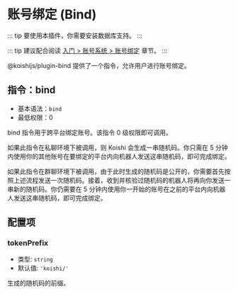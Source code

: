 # 账号绑定 (Bind)

::: tip
要使用本插件，你需要安装数据库支持。
:::

::: tip
建议配合阅读 [入门 > 账号系统 > 账号绑定](../../manual/usage/platform.md#通过指令绑定) 章节。
:::

@koishijs/plugin-bind 提供了一个指令，允许用户进行账号绑定。

## 指令：bind

- 基本语法：`bind`
- 最低权限：0

bind 指令用于跨平台绑定账号。该指令 0 级权限即可调用。

如果此指令在私聊环境下被调用，则 Koishi 会生成一串随机码。你只需在 5 分钟内使用你的其他账号在要绑定的平台内向机器人发送这串随机码，即可完成绑定。

如果此指令在群聊环境下被调用，由于此时生成的随机码是公开的，你需要首先按照上述流程发送一次随机码。接着，收到并核验过随机码的机器人将再向你发送一串新的随机码。你仍需要在 5 分钟内使用你一开始的账号在之前的平台内向机器人发送这串随机码，即可完成绑定。

## 配置项

### tokenPrefix

- 类型: `string`
- 默认值: `'koishi/'`

生成的随机码的前缀。
